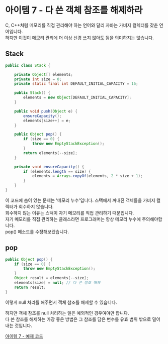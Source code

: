 # 아이템 7 - 다 쓴 객체 참조를 해제하라

C, C++처럼 메모리를 직접 관리해야 하는 언어와 달리 자바는 가비지 컬렉터를 갖춘 언어입니다.       
하지만 이것이 메모리 관리에 더 이상 신경 쓰지 않아도 됨을 의미하지는 않습니다.    

## Stack

```java
public class Stack {

    private Object[] elements;
    private int size = 0;
    private static final int DEFAULT_INITIAL_CAPACITY = 16;

    public Stack() {
        elements = new Object[DEFAULT_INITIAL_CAPACITY];
    }

    public void push(Object e) {
        ensureCapacity();
        elements[size++] = e;
    }

    public Object pop() {
        if (size == 0) {
            throw new EmptyStackException();
        }
        return elements[--size];
    }

    private void ensureCapacity() {
        if (elements.length == size) {
            elements = Arrays.copyOf(elements, 2 * size + 1);
        }
    }
}
```

이 코드에 숨어 있는 문제는 '메모리 누수'입니다. 스택에서 꺼내진 객체들을 가비지 컬렉터가 회수하지 않습니다.     
회수하지 않는 이유는 스택이 자기 메모리를 직접 관리하기 때문입니다.   
자기 메모리를 직접 관리하는 클래스라면 프로그래머는 항상 메모리 누수에 주의해야합니다.      
pop() 메소드를 수정해보겠습니다.     

## pop
```java
public Object pop() {
    if (size == 0) {
        throw new EmptyStackException();
    }
    Object result = elements[--size];
    elements[size] = null; // 다 쓴 참조 해제
    return result;
}
```
이렇게 null 처리를 해주면서 객체 참조를 해제할 수 있습니다.    

하지만 객체 참조를 null 처리하는 일은 예외적인 경우여야만 합니다.   
다 쓴 참조를 해제하는 가장 좋은 방법은 그 참조를 담은 변수를 유효 범위 밖으로 밀어내는 것입니다.    

        
[아이템 7 - 예제 코드](https://github.com/320Hwany/EffectiveJava/tree/main/src/main/java/effective/chapter2/item7)                

